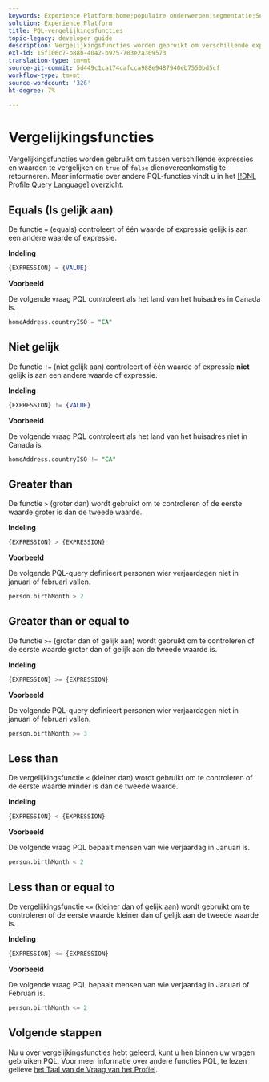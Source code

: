 ```yaml
---
keywords: Experience Platform;home;populaire onderwerpen;segmentatie;Segmentatie;Segmenteringsservice;pql;PQL;Profile Query Language;vergelijkingsfuncties;vergelijking;
solution: Experience Platform
title: PQL-vergelijkingsfuncties
topic-legacy: developer guide
description: Vergelijkingsfuncties worden gebruikt om verschillende expressies en waarden met elkaar te vergelijken, waarbij "true" of "false" overeenkomstig wordt geretourneerd.
exl-id: 15f106c7-b88b-4042-b925-703e2a309573
translation-type: tm+mt
source-git-commit: 5d449c1ca174cafcca988e9487940eb7550bd5cf
workflow-type: tm+mt
source-wordcount: '326'
ht-degree: 7%

---
```


# Vergelijkingsfuncties

Vergelijkingsfuncties worden gebruikt om tussen verschillende expressies en waarden te vergelijken en `true` of `false` dienovereenkomstig te retourneren. Meer informatie over andere PQL-functies vindt u in het [[!DNL Profile Query Language] overzicht](./overview.md).

## Equals (Is gelijk aan)

De functie `=` (equals) controleert of één waarde of expressie gelijk is aan een andere waarde of expressie.

**Indeling**

```sql
{EXPRESSION} = {VALUE}
```

**Voorbeeld**

De volgende vraag PQL controleert als het land van het huisadres in Canada is.

```sql
homeAddress.countryISO = "CA"
```

## Niet gelijk

De functie `!=` (niet gelijk aan) controleert of één waarde of expressie **niet** gelijk is aan een andere waarde of expressie.

**Indeling**

```sql
{EXPRESSION} != {VALUE}
```

**Voorbeeld**

De volgende vraag PQL controleert als het land van het huisadres niet in Canada is.

```sql
homeAddress.countryISO != "CA"
```

## Greater than

De functie `>` (groter dan) wordt gebruikt om te controleren of de eerste waarde groter is dan de tweede waarde.

**Indeling**

```sql
{EXPRESSION} > {EXPRESSION} 
```

**Voorbeeld**

De volgende PQL-query definieert personen wier verjaardagen niet in januari of februari vallen.

```sql
person.birthMonth > 2
```

## Greater than or equal to

De functie `>=` (groter dan of gelijk aan) wordt gebruikt om te controleren of de eerste waarde groter dan of gelijk aan de tweede waarde is.

**Indeling**

```sql
{EXPRESSION} >= {EXPRESSION} 
```

**Voorbeeld**

De volgende PQL-query definieert personen wier verjaardagen niet in januari of februari vallen.

```sql
person.birthMonth >= 3
```

## Less than

De vergelijkingsfunctie `<` (kleiner dan) wordt gebruikt om te controleren of de eerste waarde minder is dan de tweede waarde.

**Indeling**

```sql
{EXPRESSION} < {EXPRESSION} 
```

**Voorbeeld**

De volgende vraag PQL bepaalt mensen van wie verjaardag in Januari is.

```sql
person.birthMonth < 2
```

## Less than or equal to

De vergelijkingsfunctie `<=` (kleiner dan of gelijk aan) wordt gebruikt om te controleren of de eerste waarde kleiner dan of gelijk aan de tweede waarde is.

**Indeling**

```sql
{EXPRESSION} <= {EXPRESSION} 
```

**Voorbeeld**

De volgende vraag PQL bepaalt mensen van wie verjaardag in Januari of Februari is.

```sql
person.birthMonth <= 2
```

## Volgende stappen

Nu u over vergelijkingsfuncties hebt geleerd, kunt u hen binnen uw vragen gebruiken PQL. Voor meer informatie over andere functies PQL, te lezen gelieve [het Taal van de Vraag van het Profiel](./overview.md).
